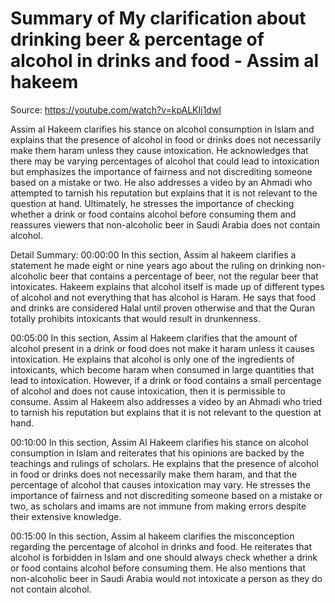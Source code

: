 # Summary of My clarification about drinking beer & percentage of alcohol in drinks and food - Assim al hakeem

Source: https://youtube.com/watch?v=kpALKIj1dwI

Assim al Hakeem clarifies his stance on alcohol consumption in Islam and explains that the presence of alcohol in food or drinks does not necessarily make them haram unless they cause intoxication. He acknowledges that there may be varying percentages of alcohol that could lead to intoxication but emphasizes the importance of fairness and not discrediting someone based on a mistake or two. He also addresses a video by an Ahmadi who attempted to tarnish his reputation but explains that it is not relevant to the question at hand. Ultimately, he stresses the importance of checking whether a drink or food contains alcohol before consuming them and reassures viewers that non-alcoholic beer in Saudi Arabia does not contain alcohol.

Detail Summary: 
00:00:00
In this section, Assim al hakeem clarifies a statement he made eight or nine years ago about the ruling on drinking non-alcoholic beer that contains a percentage of beer, not the regular beer that intoxicates. Hakeem explains that alcohol itself is made up of different types of alcohol and not everything that has alcohol is Haram. He says that food and drinks are considered Halal until proven otherwise and that the Quran totally prohibits intoxicants that would result in drunkenness.

00:05:00
In this section, Assim al Hakeem clarifies that the amount of alcohol present in a drink or food does not make it haram unless it causes intoxication. He explains that alcohol is only one of the ingredients of intoxicants, which become haram when consumed in large quantities that lead to intoxication. However, if a drink or food contains a small percentage of alcohol and does not cause intoxication, then it is permissible to consume. Assim al Hakeem also addresses a video by an Ahmadi who tried to tarnish his reputation but explains that it is not relevant to the question at hand.

00:10:00
In this section, Assim Al Hakeem clarifies his stance on alcohol consumption in Islam and reiterates that his opinions are backed by the teachings and rulings of scholars. He explains that the presence of alcohol in food or drinks does not necessarily make them haram, and that the percentage of alcohol that causes intoxication may vary. He stresses the importance of fairness and not discrediting someone based on a mistake or two, as scholars and imams are not immune from making errors despite their extensive knowledge.

00:15:00
In this section, Assim al hakeem clarifies the misconception regarding the percentage of alcohol in drinks and food. He reiterates that alcohol is forbidden in Islam and one should always check whether a drink or food contains alcohol before consuming them. He also mentions that non-alcoholic beer in Saudi Arabia would not intoxicate a person as they do not contain alcohol.

